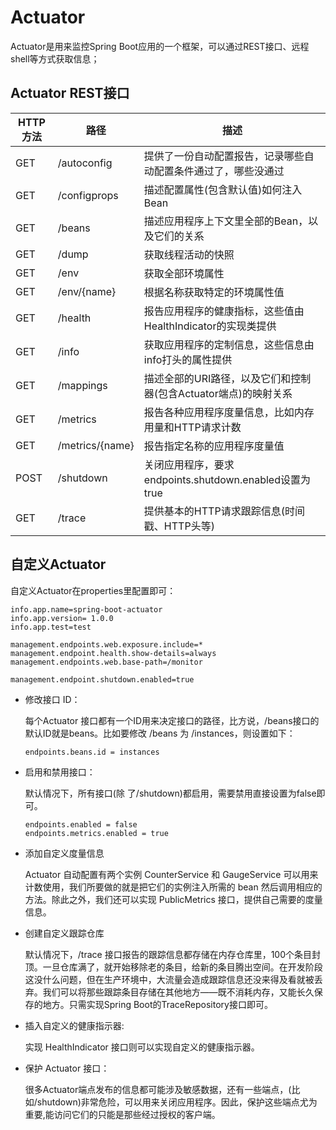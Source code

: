 # Actuator

Actuator是用来监控Spring Boot应用的一个框架，可以通过REST接口、远程shell等方式获取信息；

## Actuator REST接口

| HTTP 方法 | 路径            | 描述                                                         |
| --------- | --------------- | ------------------------------------------------------------ |
| GET       | /autoconfig     | 提供了一份自动配置报告，记录哪些自动配置条件通过了，哪些没通过 |
| GET       | /configprops    | 描述配置属性(包含默认值)如何注入Bean                         |
| GET       | /beans          | 描述应用程序上下文里全部的Bean，以及它们的关系               |
| GET       | /dump           | 获取线程活动的快照                                           |
| GET       | /env            | 获取全部环境属性                                             |
| GET       | /env/{name}     | 根据名称获取特定的环境属性值                                 |
| GET       | /health         | 报告应用程序的健康指标，这些值由HealthIndicator的实现类提供  |
| GET       | /info           | 获取应用程序的定制信息，这些信息由info打头的属性提供         |
| GET       | /mappings       | 描述全部的URI路径，以及它们和控制器(包含Actuator端点)的映射关系 |
| GET       | /metrics        | 报告各种应用程序度量信息，比如内存用量和HTTP请求计数         |
| GET       | /metrics/{name} | 报告指定名称的应用程序度量值                                 |
| POST      | /shutdown       | 关闭应用程序，要求endpoints.shutdown.enabled设置为true       |
| GET       | /trace          | 提供基本的HTTP请求跟踪信息(时间戳、HTTP头等)                 |

## 自定义Actuator

自定义Actuator在properties里配置即可：

```properties
info.app.name=spring-boot-actuator
info.app.version= 1.0.0
info.app.test=test

management.endpoints.web.exposure.include=*
management.endpoint.health.show-details=always
management.endpoints.web.base-path=/monitor

management.endpoint.shutdown.enabled=true
```

* 修改接口 ID：

  每个Actuator 接口都有一个ID用来决定接口的路径，比方说，/beans接口的默认ID就是beans。比如要修改 /beans 为 /instances，则设置如下：

  ```properties
  endpoints.beans.id = instances
  ```

* 启用和禁用接口：

  默认情况下，所有接口(除 了/shutdown)都启用，需要禁用直接设置为false即可。

  ```properties
  endpoints.enabled = false
  endpoints.metrics.enabled = true
  ```

* 添加自定义度量信息

  Actuator 自动配置有两个实例 CounterService 和 GaugeService 可以用来计数使用，我们所要做的就是把它们的实例注入所需的 bean 然后调用相应的方法。除此之外，我们还可以实现 PublicMetrics 接口，提供自己需要的度量信息。

* 创建自定义跟踪仓库

  默认情况下，/trace 接口报告的跟踪信息都存储在内存仓库里，100个条目封顶。一旦仓库满了，就开始移除老的条目，给新的条目腾出空间。在开发阶段这没什么问题，但在生产环境中，大流量会造成跟踪信息还没来得及看就被丢弃。我们可以将那些跟踪条目存储在其他地方——既不消耗内存，又能长久保存的地方。只需实现Spring Boot的TraceRepository接口即可。

* 插入自定义的健康指示器:

  实现 HealthIndicator 接口则可以实现自定义的健康指示器。

* 保护 Actuator 接口：

  很多Actuator端点发布的信息都可能涉及敏感数据，还有一些端点，(比如/shutdown)非常危险，可以用来关闭应用程序。因此，保护这些端点尤为重要,能访问它们的只能是那些经过授权的客户端。